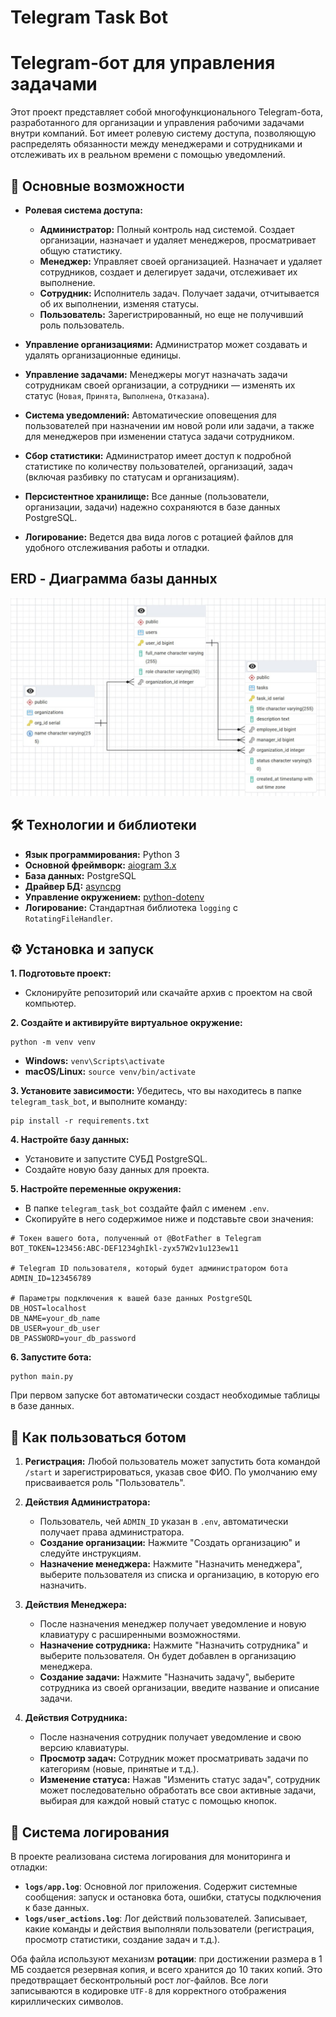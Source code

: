 # Telegram Task Bot

# Telegram-бот для управления задачами

Этот проект представляет собой многофункционального Telegram-бота, разработанного для организации и управления рабочими задачами внутри компаний. Бот имеет ролевую систему доступа, позволяющую распределять обязанности между менеджерами и сотрудниками и отслеживать их в реальном времени с помощью уведомлений.

## 🚀 Основные возможности

- **Ролевая система доступа:**
  - **Администратор:** Полный контроль над системой. Создает организации, назначает и удаляет менеджеров, просматривает общую статистику.
  - **Менеджер:** Управляет своей организацией. Назначает и удаляет сотрудников, создает и делегирует задачи, отслеживает их выполнение.
  - **Сотрудник:** Исполнитель задач. Получает задачи, отчитывается об их выполнении, изменяя статусы.
  - **Пользователь:** Зарегистрированный, но еще не получивший роль пользователь.

- **Управление организациями:** Администратор может создавать и удалять организационные единицы.

- **Управление задачами:** Менеджеры могут назначать задачи сотрудникам своей организации, а сотрудники — изменять их статус (`Новая`, `Принята`, `Выполнена`, `Отказана`).

- **Система уведомлений:** Автоматические оповещения для пользователей при назначении им новой роли или задачи, а также для менеджеров при изменении статуса задачи сотрудником.

- **Сбор статистики:** Администратор имеет доступ к подробной статистике по количеству пользователей, организаций, задач (включая разбивку по статусам и организациям).

- **Персистентное хранилище:** Все данные (пользователи, организации, задачи) надежно сохраняются в базе данных PostgreSQL.

- **Логирование:** Ведется два вида логов с ротацией файлов для удобного отслеживания работы и отладки.

## ERD - Диаграмма базы данных
![alt text](ERD.png)

## 🛠️ Технологии и библиотеки

- **Язык программирования:** Python 3
- **Основной фреймворк:** [aiogram 3.x](https://github.com/aiogram/aiogram)
- **База данных:** PostgreSQL
- **Драйвер БД:** [asyncpg](https://github.com/MagicStack/asyncpg)
- **Управление окружением:** [python-dotenv](https://github.com/theskumar/python-dotenv)
- **Логирование:** Стандартная библиотека `logging` с `RotatingFileHandler`.

## ⚙️ Установка и запуск

**1. Подготовьте проект:**
   - Склонируйте репозиторий или скачайте архив с проектом на свой компьютер.

**2. Создайте и активируйте виртуальное окружение:**
   ```shell
   python -m venv venv
   ```
   - **Windows:** `venv\Scripts\activate`
   - **macOS/Linux:** `source venv/bin/activate`

**3. Установите зависимости:**
   Убедитесь, что вы находитесь в папке `telegram_task_bot`, и выполните команду:
   ```shell
   pip install -r requirements.txt
   ```

**4. Настройте базу данных:**
   - Установите и запустите СУБД PostgreSQL.
   - Создайте новую базу данных для проекта.

**5. Настройте переменные окружения:**
   - В папке `telegram_task_bot` создайте файл с именем `.env`.
   - Скопируйте в него содержимое ниже и подставьте свои значения:

   ```env
   # Токен вашего бота, полученный от @BotFather в Telegram
   BOT_TOKEN=123456:ABC-DEF1234ghIkl-zyx57W2v1u123ew11
   
   # Telegram ID пользователя, который будет администратором бота
   ADMIN_ID=123456789
   
   # Параметры подключения к вашей базе данных PostgreSQL
   DB_HOST=localhost
   DB_NAME=your_db_name
   DB_USER=your_db_user
   DB_PASSWORD=your_db_password
   ```

**6. Запустите бота:**
   ```shell
   python main.py
   ```
   При первом запуске бот автоматически создаст необходимые таблицы в базе данных.

## 📖 Как пользоваться ботом

1.  **Регистрация:** Любой пользователь может запустить бота командой `/start` и зарегистрироваться, указав свое ФИО. По умолчанию ему присваивается роль "Пользователь".

2.  **Действия Администратора:**
    - Пользователь, чей `ADMIN_ID` указан в `.env`, автоматически получает права администратора.
    - **Создание организации:** Нажмите "Создать организацию" и следуйте инструкциям.
    - **Назначение менеджера:** Нажмите "Назначить менеджера", выберите пользователя из списка и организацию, в которую его назначить.

3.  **Действия Менеджера:**
    - После назначения менеджер получает уведомление и новую клавиатуру с расширенными возможностями.
    - **Назначение сотрудника:** Нажмите "Назначить сотрудника" и выберите пользователя. Он будет добавлен в организацию менеджера.
    - **Создание задачи:** Нажмите "Назначить задачу", выберите сотрудника из своей организации, введите название и описание задачи.

4.  **Действия Сотрудника:**
    - После назначения сотрудник получает уведомление и свою версию клавиатуры.
    - **Просмотр задач:** Сотрудник может просматривать задачи по категориям (новые, принятые и т.д.).
    - **Изменение статуса:** Нажав "Изменить статус задач", сотрудник может последовательно обработать все свои активные задачи, выбирая для каждой новый статус с помощью кнопок.

## 📝 Система логирования

В проекте реализована система логирования для мониторинга и отладки:

-   **`logs/app.log`**: Основной лог приложения. Содержит системные сообщения: запуск и остановка бота, ошибки, статусы подключения к базе данных.
-   **`logs/user_actions.log`**: Лог действий пользователей. Записывает, какие команды и действия выполняли пользователи (регистрация, просмотр статистики, создание задач и т.д.).

Оба файла используют механизм **ротации**: при достижении размера в 1 МБ создается резервная копия, и всего хранится до 10 таких копий. Это предотвращает бесконтрольный рост лог-файлов. Все логи записываются в кодировке `UTF-8` для корректного отображения кириллических символов.